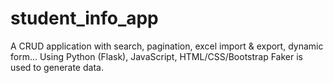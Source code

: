 # student_info_app
A CRUD application with search, pagination, excel import &amp; export, dynamic form... Using Python (Flask), JavaScript, HTML/CSS/Bootstrap
Faker is used to generate data.
